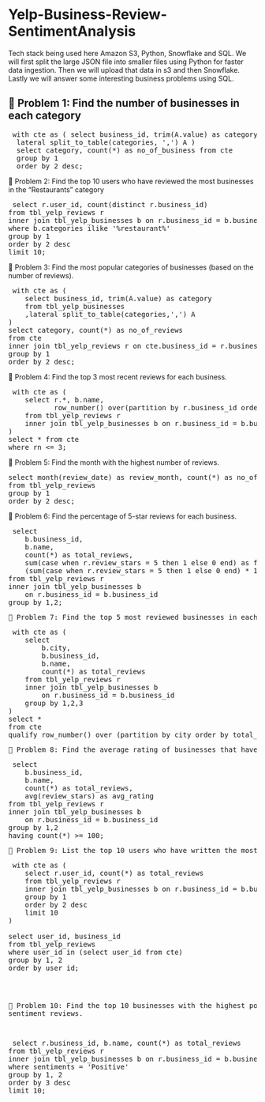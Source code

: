 # Yelp-Business-Review-SentimentAnalysis

Tech stack being used here Amazon S3, Python, Snowflake and SQL. We will first split the large JSON file into smaller files using Python for faster data ingestion. Then we will upload that data in s3 and then Snowflake. Lastly we will answer some interesting business problems using SQL.

## 📌 Problem 1: Find the number of businesses in each category

<pre> with cte as ( select business_id, trim(A.value) as category from tbl_yelp_businesses,
  lateral split_to_table(categories, ',') A ) 
  select category, count(*) as no_of_business from cte
  group by 1 
  order by 2 desc; </pre>

📌 Problem 2: Find the top 10 users who have reviewed the most businesses in the “Restaurants” category
<pre> select r.user_id, count(distinct r.business_id)
from tbl_yelp_reviews r
inner join tbl_yelp_businesses b on r.business_id = b.business_id
where b.categories ilike '%restaurant%'
group by 1
order by 2 desc
limit 10;</pre>

📌 Problem 3: Find the most popular categories of businesses (based on the number of reviews).
<pre> with cte as (
    select business_id, trim(A.value) as category
    from tbl_yelp_businesses
    ,lateral split_to_table(categories,',') A
)
select category, count(*) as no_of_reviews
from cte
inner join tbl_yelp_reviews r on cte.business_id = r.business_id
group by 1
order by 2 desc; </pre>

📌 Problem 4: Find the top 3 most recent reviews for each business.
<pre> with cte as (
    select r.*, b.name,
           row_number() over(partition by r.business_id order by review_date desc) as rn
    from tbl_yelp_reviews r
    inner join tbl_yelp_businesses b on r.business_id = b.business_id
)
select * from cte
where rn <= 3; </pre>
📌 Problem 5: Find the month with the highest number of reviews.
<pre>select month(review_date) as review_month, count(*) as no_of_reviews
from tbl_yelp_reviews
group by 1
order by 2 desc; </pre>
📌 Problem 6: Find the percentage of 5-star reviews for each business.
<pre> select 
    b.business_id,
    b.name, 
    count(*) as total_reviews,
    sum(case when r.review_stars = 5 then 1 else 0 end) as five_star_reviews,
    (sum(case when r.review_stars = 5 then 1 else 0 end) * 100.0 / count(*)) as five_star_percentage
from tbl_yelp_reviews r
inner join tbl_yelp_businesses b 
    on r.business_id = b.business_id
group by 1,2; <pre/>
📌 Problem 7: Find the top 5 most reviewed businesses in each city.
<pre> with cte as (
    select 
        b.city, 
        b.business_id, 
        b.name, 
        count(*) as total_reviews
    from tbl_yelp_reviews r
    inner join tbl_yelp_businesses b 
        on r.business_id = b.business_id
    group by 1,2,3
) 
select * 
from cte 
qualify row_number() over (partition by city order by total_reviews desc) <= 5; <pre/>
📌 Problem 8: Find the average rating of businesses that have at least 100 reviews.
<pre> select 
    b.business_id, 
    b.name, 
    count(*) as total_reviews, 
    avg(review_stars) as avg_rating
from tbl_yelp_reviews r
inner join tbl_yelp_businesses b 
    on r.business_id = b.business_id
group by 1,2
having count(*) >= 100; <pre/>
📌 Problem 9: List the top 10 users who have written the most reviews, along with the businesses they reviewed.
<pre> with cte as (
    select r.user_id, count(*) as total_reviews
    from tbl_yelp_reviews r
    inner join tbl_yelp_businesses b on r.business_id = b.business_id
    group by 1
    order by 2 desc
    limit 10
)

select user_id, business_id
from tbl_yelp_reviews
where user_id in (select user_id from cte)
group by 1, 2
order by user_id; </pre>
📌 Problem 10: Find the top 10 businesses with the highest positive sentiment reviews.
<pre> select r.business_id, b.name, count(*) as total_reviews
from tbl_yelp_reviews r
inner join tbl_yelp_businesses b on r.business_id = b.business_id
where sentiments = 'Positive'
group by 1, 2
order by 3 desc
limit 10;</pre>
